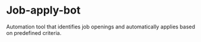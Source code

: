# Job-apply-bot
 Automation tool that identifies job openings and  automatically applies based on predefined criteria.
